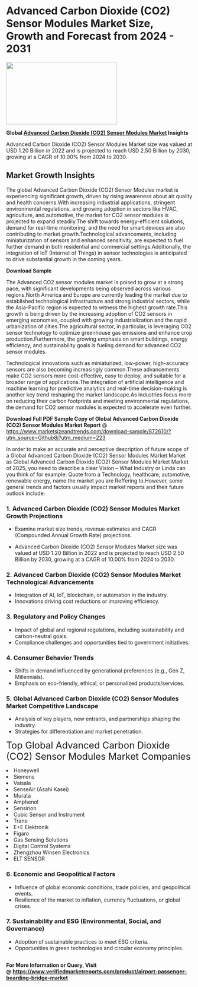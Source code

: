 <H1>Advanced Carbon Dioxide (CO2) Sensor Modules Market Size, Growth and Forecast from 2024 - 2031</H1><img class="aligncenter size-medium wp-image-584254" src="https://thirdeyenews.in/wp-content/uploads/2024/09/Global-Market-Research-300x168.jpeg" alt="" width="300" height="168" /><p><strong>Global&nbsp;<a href="https://www.marketsizeandtrends.com/download-sample/872610/?utm_source=Github8j?utm_medium=223">Advanced Carbon Dioxide (CO2) Sensor Modules Market</a> Insights</strong></p><p>Advanced Carbon Dioxide (CO2) Sensor Modules Market size was valued at USD 1.20 Billion in 2022 and is projected to reach USD 2.50 Billion by 2030, growing at a CAGR of 10.00% from 2024 to 2030.</p><p><h2>Market Growth Insights</h2> The global Advanced Carbon Dioxide (CO2) Sensor Modules market is experiencing significant growth, driven by rising awareness about air quality and health concerns.With increasing industrial applications, stringent environmental regulations, and growing adoption in sectors like HVAC, agriculture, and automotive, the market for CO2 sensor modules is projected to expand steadily.The shift towards energy-efficient solutions, demand for real-time monitoring, and the need for smart devices are also contributing to market growth.Technological advancements, including miniaturization of sensors and enhanced sensitivity, are expected to fuel further demand in both residential and commercial settings.Additionally, the integration of IoT (Internet of Things) in sensor technologies is anticipated to drive substantial growth in the coming years.<p><strong>Download Sample</strong></p> <p>The Advanced CO2 sensor modules market is poised to grow at a strong pace, with significant developments being observed across various regions.North America and Europe are currently leading the market due to established technological infrastructure and strong industrial sectors, while the Asia-Pacific region is expected to witness the highest growth rate.This growth is being driven by the increasing adoption of CO2 sensors in emerging economies, coupled with growing industrialization and the rapid urbanization of cities.The agricultural sector, in particular, is leveraging CO2 sensor technology to optimize greenhouse gas emissions and enhance crop production.Furthermore, the growing emphasis on smart buildings, energy efficiency, and sustainability goals is fueling demand for advanced CO2 sensor modules.<p>Technological innovations such as miniaturized, low-power, high-accuracy sensors are also becoming increasingly common.These advancements make CO2 sensors more cost-effective, easy to deploy, and suitable for a broader range of applications.The integration of artificial intelligence and machine learning for predictive analytics and real-time decision-making is another key trend reshaping the market landscape.As industries focus more on reducing their carbon footprints and meeting environmental regulations, the demand for CO2 sensor modules is expected to accelerate even further.</p> <p><span class=""><strong>Download Full PDF Sample Copy of Global Advanced Carbon Dioxide (CO2) Sensor Modules Market Report</strong> @ <a href="https://www.marketsizeandtrends.com/download-sample/872610/?utm_source=Github8j?utm_medium=223" target="_blank">https://www.marketsizeandtrends.com/download-sample/872610/?utm_source=Github8j?utm_medium=223</a></span></p><p>In order to make an accurate and perceptive description of future scope of a Global&nbsp;Advanced Carbon Dioxide (CO2) Sensor Modules Market Market as Global&nbsp;Advanced Carbon Dioxide (CO2) Sensor Modules Market Market of 2025, you need to describe a clear Vision &ndash; What Industry or Linda can you think of for example: Quote from a Technology, healthcare, automotive, renewable energy, name the market you are Reffering to.However, some general trends and factors usually impact market reports and their future outlook include:</p><h3>1.&nbsp;<strong>Advanced Carbon Dioxide (CO2) Sensor Modules Market Growth Projections</strong></h3><ul><li>Examine market size trends, revenue estimates and CAGR (Compounded Annual Growth Rate) projections.</li><li><p>Advanced Carbon Dioxide (CO2) Sensor Modules Market size was valued at USD 1.20 Billion in 2022 and is projected to reach USD 2.50 Billion by 2030, growing at a CAGR of 10.00% from 2024 to 2030.</p></li></ul><h3>2.&nbsp;<strong>Advanced Carbon Dioxide (CO2) Sensor Modules Market Technological Advancements</strong></h3><ul><li>Integration of AI, IoT, blockchain, or automation in the industry.</li><li>Innovations driving cost reductions or improving efficiency.</li></ul><h3>3.&nbsp;<strong>Regulatory and Policy Changes</strong></h3><ul><li>Impact of global and regional regulations, including sustainability and carbon-neutral goals.</li><li>Compliance challenges and opportunities tied to government initiatives.</li></ul><h3>4.&nbsp;<strong>Consumer Behavior Trends</strong></h3><ul><li>Shifts in demand influenced by generational preferences (e.g., Gen Z, Millennials).</li><li>Emphasis on eco-friendly, ethical, or personalized products/services.</li></ul><h3>5.&nbsp;<strong>Global Advanced Carbon Dioxide (CO2) Sensor Modules Market Competitive Landscape</strong></h3><ul><li>Analysis of key players, new entrants, and partnerships shaping the industry.</li><li>Strategies for differentiation and market penetration.</li></ul><p data-pm-slice="1 1 []"><span style="color: inherit; font-family: inherit; font-size: 25px;">Top Global Advanced Carbon Dioxide (CO2) Sensor Modules Market Companies</span></p><div class="" data-test-id=""><p><li>Honeywell</li><li> Siemens</li><li> Vaisala</li><li> SenseAir (Asahi Kasei)</li><li> Murata</li><li> Amphenol</li><li> Sensirion</li><li> Cubic Sensor and Instrument</li><li> Trane</li><li> E+E Elektronik</li><li> Figaro</li><li> Gas Sensing Solutions</li><li> Digital Control Systems</li><li> Zhengzhou Winsen Electronics</li><li> ELT SENSOR</li></p></div><h3>6.&nbsp;<strong>Economic and Geopolitical Factors</strong></h3><ul><li>Influence of global economic conditions, trade policies, and geopolitical events.</li><li>Resilience of the market to inflation, currency fluctuations, or global crises.</li></ul><h3>7.&nbsp;<strong>Sustainability and ESG (Environmental, Social, and Governance)</strong></h3><ul><li>Adoption of sustainable practices to meet ESG criteria.</li><li>Opportunities in green technologies and circular economy principles.</li></ul><h2><strong style="font-size: 14px;">For More Information or Query, Visit @&nbsp;</strong><a style="background-color: #ffffff; font-size: 14px;" href="https://www.marketsizeandtrends.com/report/advanced-carbon-dioxide-co2-sensor-modules-market/" target="_blank">https://www.verifiedmarketreports.com/product/airport-passenger-boarding-bridge-market</a></h2>